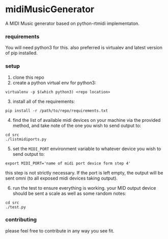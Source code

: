 # midiMusicGenerator
A MIDI Music generator based on python-rtmidi implementaton.

### requirements
You will need python3 for this. also preferred is virtualev and latest version of pip installed.

### setup

1. clone this repo
2. create a python virtual env for python3:

```shell
virtualenv -p $(which python3) <repo location>
```

3. install all of the requirements:

```shell
pip install -r /path/to/repo/requirements.txt
```

4. find the list of available midi devices on your machine via the provided method, and take note of the one you wish to send output to:

```shell
cd src
./listmidiports.py
```

5. set the `MIDI_PORT` environment variable to whatever device you wish to send output to:

```shell
export MIDI_PORT='name of midi port device form step 4'
```

this step is not strictly necessary. If the port is left empty, the output will be sent omni (to all exposed midi devices taking output).

6. run the test to ensure everything is working. your MID output device should be sent a scale as well as some random notes:

```shell
cd src
./test.py
```

### contributing

please feel free to contribute in any way you see fit.
